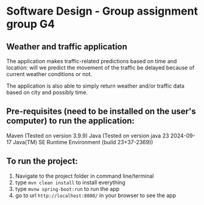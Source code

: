 # Software Design - Group assignment group G4

## Weather and traffic application

The application makes traffic-related predictions based on time and location: will we predict the movement of the traffic be delayed because of current weather conditions or not.

The application is also able to simply return weather and/or traffic data based on city and possibly time.


## Pre-requisites (need to be installed on the user's computer) to run the application:
Maven (Tested on version 3.9.9)
Java (Tested on version java 23 2024-09-17 Java(TM) SE Runtime Environment (build 23+37-2369))


## To run the project:

1. Navigate to the project folder in command line/terminal
2. type `mvn clean install` to install everything
3. type `mvnw spring-boot:run` to run the app
4. go to url `http://localhost:8080/` in your browser to see the app